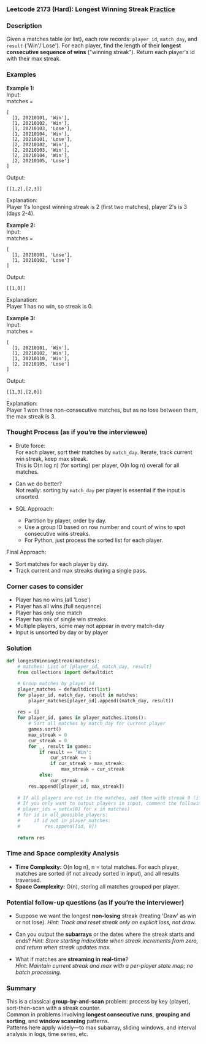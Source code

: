 ### Leetcode 2173 (Hard): Longest Winning Streak [Practice](https://leetcode.com/problems/longest-winning-streak)

### Description  
Given a matches table (or list), each row records: `player_id`, `match_day`, and `result` ('Win'/'Lose'). For each player, find the length of their **longest consecutive sequence of wins** ("winning streak"). Return each player's id with their max streak.

### Examples  

**Example 1:**  
Input:  
matches =  
```
[ 
  [1, 20210101, 'Win'], 
  [1, 20210102, 'Win'], 
  [1, 20210103, 'Lose'],
  [1, 20210104, 'Win'],
  [2, 20210101, 'Lose'], 
  [2, 20210102, 'Win'],
  [2, 20210103, 'Win'], 
  [2, 20210104, 'Win'],
  [2, 20210105, 'Lose']
] 
```
Output:  
```
[[1,2],[2,3]]
```
Explanation:  
Player 1's longest winning streak is 2 (first two matches), player 2's is 3 (days 2-4).

**Example 2:**  
Input:  
matches =  
```
[ 
  [1, 20210101, 'Lose'],
  [1, 20210102, 'Lose']
]
```
Output:  
```
[[1,0]]
```
Explanation:  
Player 1 has no win, so streak is 0.

**Example 3:**  
Input:  
matches =  
```
[ 
  [1, 20210101, 'Win'],
  [1, 20210102, 'Win'],
  [1, 20210110, 'Win'],
  [2, 20210105, 'Lose']
]
```
Output:  
```
[[1,3],[2,0]]
```
Explanation:  
Player 1 won three non-consecutive matches, but as no lose between them, the max streak is 3.

### Thought Process (as if you’re the interviewee)  
- Brute force:  
  For each player, sort their matches by `match_day`. Iterate, track current win streak, keep max streak.  
  This is O(n log n) (for sorting) per player, O(n log n) overall for all matches.

- Can we do better?  
  Not really: sorting by `match_day` per player is essential if the input is unsorted.

- SQL Approach:  
  - Partition by player, order by day.
  - Use a group ID based on row number and count of wins to spot consecutive wins streaks.
  - For Python, just process the sorted list for each player.

Final Approach:
- Sort matches for each player by day.
- Track current and max streaks during a single pass.

### Corner cases to consider  
- Player has no wins (all 'Lose')  
- Player has all wins (full sequence)  
- Player has only one match  
- Player has mix of single win streaks  
- Multiple players, some may not appear in every match-day  
- Input is unsorted by day or by player

### Solution

```python
def longestWinningStreak(matches):
    # matches: List of [player_id, match_day, result]
    from collections import defaultdict

    # Group matches by player_id
    player_matches = defaultdict(list)
    for player_id, match_day, result in matches:
        player_matches[player_id].append((match_day, result))
    
    res = []
    for player_id, games in player_matches.items():
        # Sort all matches by match_day for current player
        games.sort()
        max_streak = 0
        cur_streak = 0
        for _, result in games:
            if result == 'Win':
                cur_streak += 1
                if cur_streak > max_streak:
                    max_streak = cur_streak
            else:
                cur_streak = 0
        res.append([player_id, max_streak])
    
    # If all players are not in the matches, add them with streak 0 (if required by problem)
    # If you only want to output players in input, comment the following code.
    # player_ids = set(x[0] for x in matches)
    # for id in all_possible_players:
    #     if id not in player_matches:
    #         res.append([id, 0])
        
    return res
```

### Time and Space complexity Analysis  

- **Time Complexity:** O(n log n), n = total matches. For each player, matches are sorted (if not already sorted in input), and all results traversed.
- **Space Complexity:** O(n), storing all matches grouped per player.

### Potential follow-up questions (as if you’re the interviewer)  

- Suppose we want the longest **non-losing** streak (treating 'Draw' as win or not lose).
  *Hint: Track and reset streak only on explicit loss, not draw.*

- Can you output the **subarrays** or the dates where the streak starts and ends?
  *Hint: Store starting index/date when streak increments from zero, and return when streak updates max.*

- What if matches are **streaming in real-time**?  
  *Hint: Maintain current streak and max with a per-player state map; no batch processing.*

### Summary
This is a classical **group-by-and-scan** problem: process by key (player), sort-then-scan with a streak counter.  
Common in problems involving **longest consecutive runs**, **grouping and sorting**, and **window scanning** patterns.  
Patterns here apply widely—to max subarray, sliding windows, and interval analysis in logs, time series, etc.